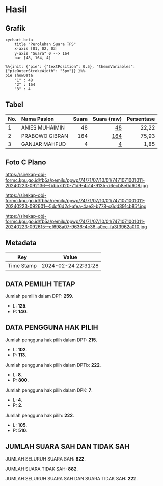 # Hasil

## Grafik

```mermaid
xychart-beta
    title "Perolehan Suara TPS"
    x-axis [01, 02, 03]
    y-axis "Suara" 0 --> 164
    bar [48, 164, 4]
```

```mermaid
%%{init: {"pie": {"textPosition": 0.5}, "themeVariables": {"pieOuterStrokeWidth": "5px"}} }%%
pie showData
    "1" : 48
    "2" : 164
    "3" : 4
```

## Tabel

| No. | Nama Paslon    | Suara | Suara (raw) | Persentase |
|:--- |:-------------- | -----:| -----------:| ----------:|
| 1   | ANIES MUHAIMIN | 48    | [48][p-1]   | 22,22      |
| 2   | PRABOWO GIBRAN | 164   | [164][p-2]  | 75,93      |
| 3   | GANJAR MAHFUD  | 4     | [4][p-3]    | 1,85       |


[p-1]: https://github.com/gigit-pemilu/pemilu-2024-74-sulawesi-tenggara/blob/main/pilpres/hitung-suara/sub/74-sulawesi-tenggara/sub/71-kota-kendari/sub/07-wua-wua/sub/1001-wua-wua/sub/011-tps/sub/paslon-1.txt
[p-2]: https://github.com/gigit-pemilu/pemilu-2024-74-sulawesi-tenggara/blob/main/pilpres/hitung-suara/sub/74-sulawesi-tenggara/sub/71-kota-kendari/sub/07-wua-wua/sub/1001-wua-wua/sub/011-tps/sub/paslon-2.txt
[p-3]: https://github.com/gigit-pemilu/pemilu-2024-74-sulawesi-tenggara/blob/main/pilpres/hitung-suara/sub/74-sulawesi-tenggara/sub/71-kota-kendari/sub/07-wua-wua/sub/1001-wua-wua/sub/011-tps/sub/paslon-3.txt

## Foto C Plano

https://sirekap-obj-formc.kpu.go.id/fb5a/pemilu/ppwp/74/71/07/10/01/7471071001011-20240223-092136--fbbb7d20-71d9-4c14-9135-d6ecb8e0d608.jpg

https://sirekap-obj-formc.kpu.go.id/fb5a/pemilu/ppwp/74/71/07/10/01/7471071001011-20240223-092601--5dcf6d2d-afea-4ae3-b778-c6dd391cb85f.jpg

https://sirekap-obj-formc.kpu.go.id/fb5a/pemilu/ppwp/74/71/07/10/01/7471071001011-20240223-092615--ef698a07-9636-4c38-a0cc-fa3f3962a0f0.jpg


## Metadata

| Key        | Value               |
| ---------- | ------------------- |
| Time Stamp | 2024-02-24 22:31:28 |


## DATA PEMILIH TETAP

Jumlah pemilih dalam DPT: **259**.
 * L: **125**.
 * P: **140**.

## DATA PENGGUNA HAK PILIH

Jumlah pengguna hak pilih dalam DPT: **215**.
 * L: **102**.
 * P: **113**.

Jumlah pengguna hak pilih dalam DPTb: **222**.
 * L: **8**.
 * P: **800**.

Jumlah pengguna hak pilih dalam DPK: **7**.
 * L: **4**.
 * P: **2**.

Jumlah pengguna hak pilih: **222**.
 * L: **105**.
 * P: **510**.

## JUMLAH SUARA SAH DAN TIDAK SAH

JUMLAH SELURUH SUARA SAH: **822**.

JUMLAH SUARA TIDAK SAH: **882**.

JUMLAH SELURUH SUARA SAH DAN SUARA TIDAK SAH: **222**.


